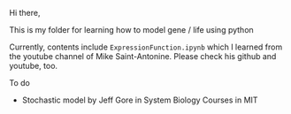 Hi there, 

This is my folder for learning how to model gene / life using python

Currently, contents include `ExpressionFunction.ipynb` which I learned from the youtube channel of Mike Saint-Antonine. Please check his github and youtube, too.

To do
- Stochastic model by Jeff Gore in System Biology Courses in MIT